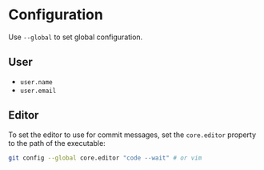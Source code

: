 # Configuration

Use `--global` to set global configuration.

## User

- `user.name`
- `user.email`

## Editor

To set the editor to use for commit messages, set the `core.editor` property to the path of the executable:

```bash
git config --global core.editor "code --wait" # or vim
```
